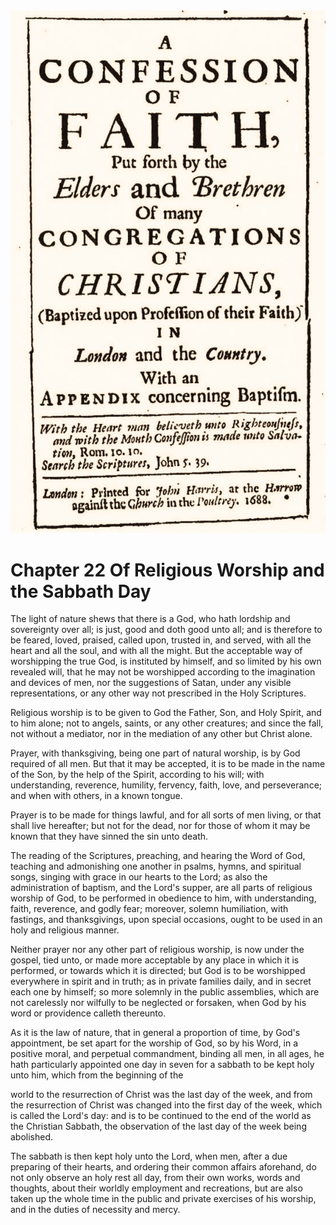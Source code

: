 <img class="intro-right" src="art-1689.png">

# Chapter 22 Of Religious Worship and the Sabbath Day

The light of nature shews that there is a God, who hath lordship and sovereignty over all; is just, good and doth good unto all; and is therefore to be feared, loved, praised, called upon, trusted in, and served, with all the heart and all the soul, and with all the might. But the acceptable way of worshipping the true God, is instituted by himself, and so limited by his own revealed will, that he may not be worshipped according to the imagination and devices of men, nor the suggestions of Satan, under any visible representations, or any other way not prescribed in the Holy Scriptures.

Religious worship is to be given to God the Father, Son, and Holy Spirit, and to him alone; not to angels, saints, or any other creatures; and since the fall, not without a mediator, nor in the mediation of any other but Christ alone.

Prayer, with thanksgiving, being one part of natural worship, is by God required of all men. But that it may be accepted, it is to be made in the name of the Son, by the help of the Spirit, according to his will; with understanding, reverence, humility, fervency, faith, love, and perseverance; and when with others, in a known tongue.

Prayer is to be made for things lawful, and for all sorts of men living, or that shall live hereafter; but not for the dead, nor for those of whom it may be known that they have sinned the sin unto death.

The reading of the Scriptures, preaching, and hearing the Word of God, teaching and admonishing one another in psalms, hymns, and spiritual songs, singing with grace in our hearts to the Lord; as also the administration of baptism, and the Lord's supper, are all parts of religious worship of God, to be performed in obedience to him, with understanding, faith, reverence, and godly fear; moreover, solemn humiliation, with fastings, and thanksgivings, upon special occasions, ought to be used in an holy and religious manner.

Neither prayer nor any other part of religious worship, is now under the gospel, tied unto, or made more acceptable by any place in which it is performed, or towards which it is directed; but God is to be worshipped everywhere in spirit and in truth; as in private families daily, and in secret each one by himself; so more solemnly in the public assemblies, which are not carelessly nor wilfully to be neglected or forsaken, when God by his word or providence calleth thereunto.

As it is the law of nature, that in general a proportion of time, by God's appointment, be set apart for the worship of God, so by his Word, in a positive moral, and perpetual commandment, binding all men, in all ages, he hath particularly appointed one day in seven for a sabbath to be kept holy unto him, which from the beginning of the

world to the resurrection of Christ was the last day of the week, and from the resurrection of Christ was changed into the first day of the week, which is called the Lord's day: and is to be continued to the end of the world as the Christian Sabbath, the observation of the last day of the week being abolished.

The sabbath is then kept holy unto the Lord, when men, after a due preparing of their hearts, and ordering their common affairs aforehand, do not only observe an holy rest all day, from their own works, words and thoughts, about their worldly employment and recreations, but are also taken up the whole time in the public and private exercises of his worship, and in the duties of necessity and mercy.

